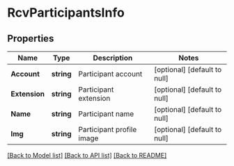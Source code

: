 # RcvParticipantsInfo

## Properties
Name | Type | Description | Notes
------------ | ------------- | ------------- | -------------
**Account** | **string** | Participant account | [optional] [default to null]
**Extension** | **string** | Participant extension | [optional] [default to null]
**Name** | **string** | Participant name | [optional] [default to null]
**Img** | **string** | Participant profile image | [optional] [default to null]

[[Back to Model list]](../README.md#documentation-for-models) [[Back to API list]](../README.md#documentation-for-api-endpoints) [[Back to README]](../README.md)


